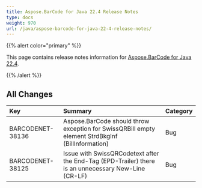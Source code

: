 ```yaml
---
title: Aspose.BarCode for Java 22.4 Release Notes
type: docs
weight: 970
url: /java/aspose-barcode-for-java-22-4-release-notes/
---
```


{{% alert color="primary" %}}

This page contains release notes information for [Aspose.BarCode for Java 22.4](https://downloads.aspose.com/barcode/java/new-releases/aspose.barcode-for-java-22.4/).

{{% /alert %}}
## **All Changes**

|**Key**|**Summary**|**Category**|
| :- | :- | :- |
|BARCODENET-38136|Aspose.BarCode should throw exception for SwissQRBill empty element StrdBkgInf (BillInformation)|Bug|
|BARCODENET-38125|Issue with SwissQRCodetext after the End-Tag (EPD-Trailer) there is an unnecessary New-Line (CR-LF)|Bug|
